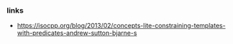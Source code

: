 
### links
- https://isocpp.org/blog/2013/02/concepts-lite-constraining-templates-with-predicates-andrew-sutton-bjarne-s
